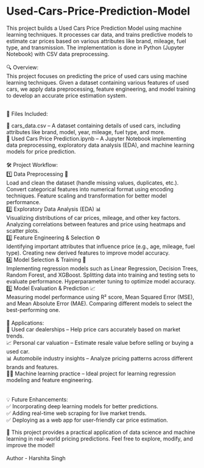 # Used-Cars-Price-Prediction-Model
This project builds a Used Cars Price Prediction Model using machine learning techniques. It processes car data, and trains predictive models to estimate car prices based on various attributes like brand, mileage, fuel type, and transmission. The implementation is done in Python (Jupyter Notebook) with CSV data preprocessing.
<br>
<br>
🔍 Overview:
<br>
This project focuses on predicting the price of used cars using machine learning techniques. Given a dataset containing various features of used cars, we apply data preprocessing, feature engineering, and model training to develop an accurate price estimation system.
<br>
<br>

📂 Files Included:
<br>

📄 cars_data.csv – A dataset containing details of used cars, including attributes like brand, model, year, mileage, fuel type, and more.
<br>
📜 Used Cars Price Prediction.ipynb – A Jupyter Notebook implementing data preprocessing, exploratory data analysis (EDA), and machine learning models for price prediction.
<br>
<br>
🛠 Project Workflow:
<br>
1️⃣ Data Preprocessing 🧹
<br>
Load and clean the dataset (handle missing values, duplicates, etc.).
Convert categorical features into numerical format using encoding techniques.
Feature scaling and transformation for better model performance.
<br>
2️⃣ Exploratory Data Analysis (EDA) 📊
<br>
Visualizing distributions of car prices, mileage, and other key factors.
Analyzing correlations between features and price using heatmaps and scatter plots.
<br>
3️⃣ Feature Engineering & Selection ⚙️
<br>
Identifying important attributes that influence price (e.g., age, mileage, fuel type).
Creating new derived features to improve model accuracy.
<br>
4️⃣ Model Selection & Training 🤖
<br>
Implementing regression models such as Linear Regression, Decision Trees, Random Forest, and XGBoost.
Splitting data into training and testing sets to evaluate performance.
Hyperparameter tuning to optimize model accuracy.
<br>
5️⃣ Model Evaluation & Prediction 📈
<br>
Measuring model performance using R² score, Mean Squared Error (MSE), and Mean Absolute Error (MAE).
Comparing different models to select the best-performing one.
<br>
<br>
🎯 Applications:
<br>
🚗 Used car dealerships – Help price cars accurately based on market trends.
<br>
📈 Personal car valuation – Estimate resale value before selling or buying a used car.
<br>
📊 Automobile industry insights – Analyze pricing patterns across different brands and features.
<br>
🧑‍💻 Machine learning practice – Ideal project for learning regression modeling and feature engineering.<br>
<br>
<br>
💡 Future Enhancements:
<br>
✅ Incorporating deep learning models for better predictions.
<br>
✅ Adding real-time web scraping for live market trends.
<br>
✅ Deploying as a web app for user-friendly car price estimation.
<br>

🚀 This project provides a practical application of data science and machine learning in real-world pricing predictions. Feel free to explore, modify, and improve the model!
<br>
<br>
Author - Harshita Singh
